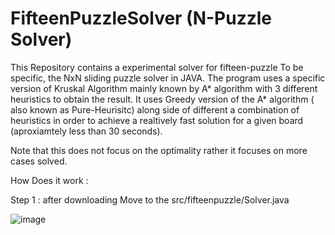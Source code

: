 # FifteenPuzzleSolver (N-Puzzle Solver)
This Repository contains a experimental solver for fifteen-puzzle To be specific, the NxN sliding puzzle solver in JAVA. The program uses a specific version of Kruskal Algorithm  mainly known by A* algorithm with 3 different heuristics to obtain the result. It uses Greedy version of the A* algorithm ( also known as Pure-Heurisitc) along side of different a combination of heuristics in order to achieve a realtively fast solution for a given board (aproxiamtely less than 30 seconds). 

Note that this does not focus on the optimality rather it focuses on more cases solved.


How Does it work : 

Step 1 : after downloading Move to the src/fifteenpuzzle/Solver.java 

![image](https://user-images.githubusercontent.com/64120482/235428842-d1c6d0da-2dc8-449c-9d93-844329b2659a.png)
